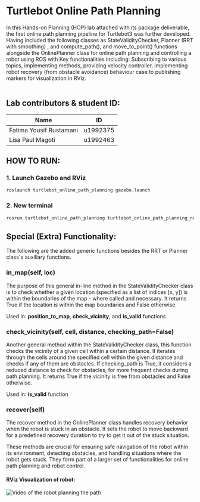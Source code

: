 # Turtlebot Online Path Planning

In this Hands-on Planning (HOP) lab attached with its package deliverable, the first online path planning pipeline for Turtlebot3 was further developed. Having included the following classes as StateValidityChecker, Planner (RRT with smoothing) , and compute_path(), and move_to_point() functions alongside the OnlinePlanner class for online path planning and controlling a robot using ROS with Key functionalities including: Subscribing to various topics, implementing methods, providing velocity controller, implementing robot recovery (from obstacle avoidance) behaviour case to publishing markers for visualization in RViz. 
<br><br>

## Lab contributors & student ID:

| Name                    | ID       |
| -------------------     | -------- |
| Fatima Yousif Rustamani | u1992375 |
| Lisa Paul Magoti        | u1992463 |

## HOW TO RUN:

### 1. Launch Gazebo and RViz

```bash
roslaunch turtlebot_online_path_planning gazebo.launch
```

### 2. New terminal

```bash
rosrun turtlebot_online_path_planning turtlebot_online_path_planning_node.py
```

## Special (Extra) Functionality:

The following are the added generic functions besides the RRT or Planner class´s auxiliary functions.

### __in_map__(self, loc)

The purpose of this general in-line method in the StateValidityChecker class is to check whether a given location (specified as a list of indices [x, y]) is within the boundaries of the map -  where called and necessary. It returns True if the location is within the map boundaries and False otherwise.

Used in: __position_to_map__, __check_vicinity__, and __is_valid__ functions

### __check_vicinity__(self, cell, distance, checking_path=False)

Another general method within the StateValidityChecker class, this function checks the vicinity of a given cell within a certain distance. It iterates through the cells around the specified cell within the given distance and checks if any of them are obstacles. If checking_path is True, it considers a reduced distance to check for obstacles, for more frequent checks during path planning. It returns True if the vicinity is free from obstacles and False otherwise. 

Used in: __is_valid__ function

### __recover__(self)

The recover method in the OnlinePlanner class handles recovery behavior when the robot is stuck in an obstacle. It sets the robot to move backward for a predefined recovery duration to try to get it out of the stuck situation.

These methods are crucial for ensuring safe navigation of the robot within its environment, detecting obstacles, and handling situations where the robot gets stuck. They form part of a larger set of functionalities for online path planning and robot control.

#### RViz Visualization of robot:

![Video of the robot planning the path](./docs/img/costmap_exploration.png)


